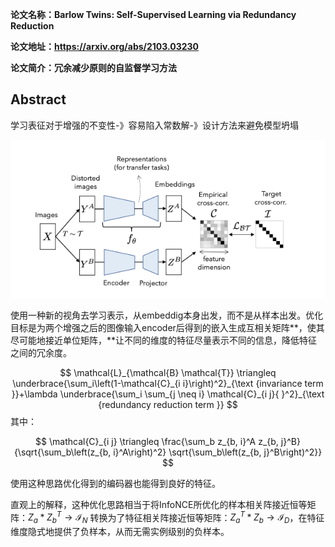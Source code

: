 **论文名称：Barlow Twins: Self-Supervised Learning via Redundancy Reduction**

**论文地址：https://arxiv.org/abs/2103.03230**

**论文简介：冗余减少原则的自监督学习方法**

## Abstract

学习表征对于增强的不变性-》容易陷入常数解-》设计方法来避免模型坍塌

![image-20230329013043450](./typoraimg/image-20230329013043450.png)

使用一种新的视角去学习表示，从embeddig本身出发，而不是从样本出发。优化目标是为两个增强之后的图像输入encoder后得到的嵌入生成互相关矩阵**，使其尽可能地接近单位矩阵，**让不同的维度的特征尽量表示不同的信息，降低特征之间的冗余度。


$$
\mathcal{L}_{\mathcal{B} \mathcal{T}} \triangleq \underbrace{\sum_i\left(1-\mathcal{C}_{i i}\right)^2}_{\text {invariance term }}+\lambda \underbrace{\sum_i \sum_{j \neq i} \mathcal{C}_{i j}{ }^2}_{\text {redundancy reduction term }}
$$
其中：

$$
\mathcal{C}_{i j} \triangleq \frac{\sum_b z_{b, i}^A z_{b, j}^B}{\sqrt{\sum_b\left(z_{b, i}^A\right)^2} \sqrt{\sum_b\left(z_{b, j}^B\right)^2}}
$$

使用这种思路优化得到的编码器也能得到良好的特征。

直观上的解释，这种优化思路相当于将InfoNCE所优化的样本相关阵接近恒等矩阵：$Z_a * Z_b{ }^T \rightarrow \mathcal{I}_N$ 转换为了特征相关阵接近恒等矩阵：$Z_a^T * Z_b \rightarrow \mathcal{I}_D$，在特征维度隐式地提供了负样本，从而无需实例级别的负样本。